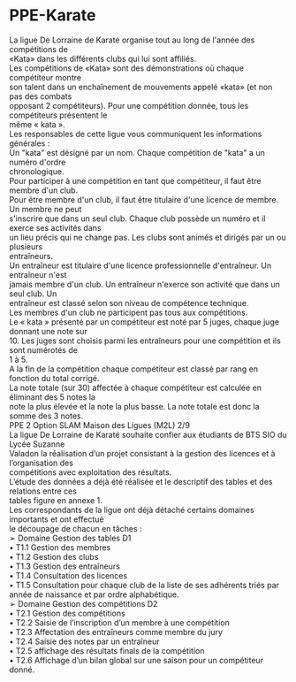# PPE-Karate
La ligue De Lorraine de Karaté organise tout au long de l'année des compétitions de<br/>
«Kata» dans les différents clubs qui lui sont affiliés.<br/>
Les compétitions de «Kata» sont des démonstrations où chaque compétiteur montre<br/>
son talent dans un enchaînement de mouvements appelé «kata» (et non pas des combats<br/>
opposant 2 compétiteurs). Pour une compétition donnée, tous les compétiteurs présentent le<br/>
même « kata ».<br/>
Les responsables de cette ligue vous communiquent les informations générales :<br/>
Un "kata" est désigné par un nom. Chaque compétition de "kata" a un numéro d'ordre<br/>
chronologique.<br/>
Pour participer à une compétition en tant que compétiteur, il faut être membre d'un club.<br/>
Pour être membre d'un club, il faut être titulaire d'une licence de membre. Un membre ne peut<br/>
s'inscrire que dans un seul club. Chaque club possède un numéro et il exerce ses activités dans<br/>
un lieu précis qui ne change pas. Les clubs sont animés et dirigés par un ou plusieurs<br/>
entraîneurs.<br/>
Un entraîneur est titulaire d'une licence professionnelle d'entraîneur. Un entraîneur n'est<br/>
jamais membre d'un club. Un entraîneur n'exerce son activité que dans un seul club. Un<br/>
entraîneur est classé selon son niveau de compétence technique.<br/>
Les membres d'un club ne participent pas tous aux compétitions.<br/>
Le « kata » présenté par un compétiteur est noté par 5 juges, chaque juge donnant une note sur<br/>
10. Les juges sont choisis parmi les entraîneurs pour une compétition et ils sont numérotés de<br/>
1 à 5.<br/>
A la fin de la compétition chaque compétiteur est classé par rang en fonction du total corrigé.<br/>
La note totale (sur 30) affectée à chaque compétiteur est calculée en éliminant des 5 notes la<br/>
note la plus élevée et la note la plus basse. La note totale est donc la somme des 3 notes.<br/>
PPE 2 Option SLAM Maison des Ligues (M2L) 2/9<br/>
La ligue De Lorraine de Karaté souhaite confier aux étudiants de BTS SIO du Lycée Suzanne<br/>
Valadon la réalisation d’un projet consistant à la gestion des licences et à l’organisation des<br/>
compétitions avec exploitation des résultats.<br/>
L’étude des données a déjà été réalisée et le descriptif des tables et des relations entre ces<br/>
tables figure en annexe 1.<br/>
Les correspondants de la ligue ont déjà détaché certains domaines importants et ont effectué<br/>
le découpage de chacun en tâches :<br/>
➢ Domaine Gestion des tables D1<br/>
• T1.1 Gestion des membres<br/>
• T1.2 Gestion des clubs<br/>
• T1.3 Gestion des entraîneurs<br/>
• T1.4 Consultation des licences<br/>
• T1.5 Consultation pour chaque club de la liste de ses adhérents triés par<br/>
année de naissance et par ordre alphabétique.<br/>
➢ Domaine Gestion des compétitions D2<br/>
• T2.1 Gestion des compétitions<br/>
• T2.2 Saisie de l’inscription d’un membre à une compétition<br/>
• T2.3 Affectation des entraîneurs comme membre du jury<br/>
• T2.4 Saisie des notes par un entraîneur<br/>
• T2.5 affichage des résultats finals de la compétition<br/>
• T2.6 Affichage d’un bilan global sur une saison pour un compétiteur<br/>
donné.<br/>

